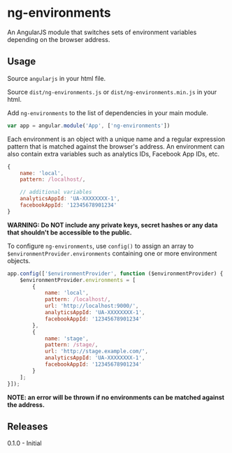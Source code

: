 # ng-environments

An AngularJS module that switches sets of environment variables depending on the browser address.

## Usage

Source `angularjs` in your html file.

Source `dist/ng-environments.js` or `dist/ng-environments.min.js` in your html.

Add `ng-environments` to the list of dependencies in your main module.
```javascript
var app = angular.module('App', ['ng-environments'])
```
Each environment is an object with a unique name and a regular expression pattern that is matched against the browser's address. An environment can also contain extra variables such as analytics IDs, Facebook App IDs, etc.
```javascript
{
    name: 'local',
    pattern: /localhost/,

    // additional variables
    analyticsAppId: 'UA-XXXXXXXX-1',
    facebookAppId: '12345678901234'
}
```
**WARNING: Do NOT include any private keys, secret hashes or any data that shouldn't be accessible to the public.**

To configure `ng-environments`, use `config()` to assign an array to `$environmentProvider.environments` containing one or more environment objects.
```javascript
app.config(['$environmentProvider', function ($environmentProvider) {
    $environmentProvider.environments = [
        {
            name: 'local',
            pattern: /localhost/,
            url: 'http://localhost:9000/',
            analyticsAppId: 'UA-XXXXXXXX-1',
            facebookAppId: '12345678901234'
        },
        {
            name: 'stage',
            pattern: /stage/,
            url: 'http://stage.example.com/',
            analyticsAppId: 'UA-XXXXXXXX-1',
            facebookAppId: '12345678901234'
        }
    ];
}]);
```
**NOTE: an error will be thrown if no environments can be matched against the address.**

## Releases

0.1.0 - Initial
